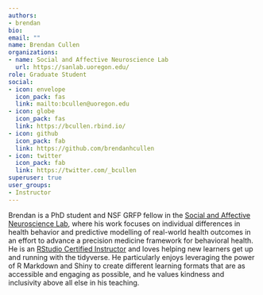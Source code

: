 ```yaml
---
authors:
- brendan
bio:
email: ""
name: Brendan Cullen
organizations:
- name: Social and Affective Neuroscience Lab
  url: https://sanlab.uoregon.edu/
role: Graduate Student
social:
- icon: envelope
  icon_pack: fas
  link: mailto:bcullen@uoregon.edu
- icon: globe
  icon_pack: fas
  link: https://bcullen.rbind.io/
- icon: github
  icon_pack: fab
  link: https://github.com/brendanhcullen
- icon: twitter
  icon_pack: fab
  link: https://twitter.com/_bcullen
superuser: true
user_groups:
- Instructor
---
```


Brendan is a PhD student and NSF GRFP fellow in the [Social and Affective Neuroscience Lab](https://sanlab.uoregon.edu/), where his work focuses on individual differences in health behavior and predictive modelling of real-world health outcomes in an effort to advance a precision medicine framework for behavioral health. He is an [RStudio Certified Instructor](https://education.rstudio.com/trainers/people/cullen+brendan/) and loves helping new learners get up and running with the tidyverse. He particularly enjoys leveraging the power of R Markdown and Shiny to create different learning formats that are as accessible and engaging as possible, and he values kindness and inclusivity above all else in his teaching.
